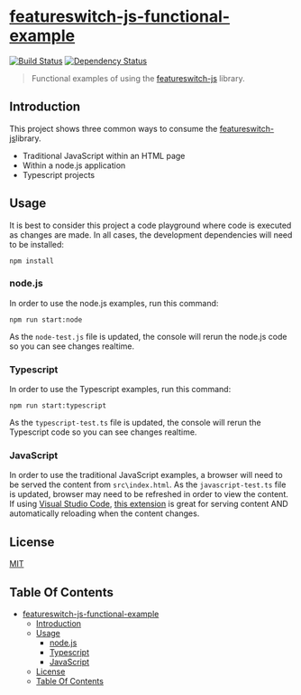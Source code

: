 # [featureswitch-js-functional-example](https://github.com/hal313/featureswitch-js-functional-example)

[![Build Status](http://img.shields.io/travis/hal313/featureswitch-js-functional-example/master.svg?style=flat-square)](https://travis-ci.org/hal313/featureswitch-js-functional-example)
[![Dependency Status](http://img.shields.io/david/hal313/featureswitch-js-functional-example.svg?style=flat-square)](https://david-dm.org/hal313/featureswitch-js-functional-example)

> Functional examples of using the [featureswitch-js](https://github.com/hal313/featureswitch-js) library.

## Introduction
This project shows three common ways to consume the [featureswitch-js](https://github.com/hal313/featureswitch-js)library.

* Traditional JavaScript within an HTML page
* Within a node.js application
* Typescript projects

## Usage
It is best to consider this project a code playground where code is executed as changes are made. In all cases, the development dependencies will need to be installed:
```
npm install
```

### node.js
In order to use the node.js examples, run this command:
```
npm run start:node
```
As the `node-test.js` file is updated, the console will rerun the node.js code so you can see changes realtime.

### Typescript
In order to use the Typescript examples, run this command:
```
npm run start:typescript
```
As the `typescript-test.ts` file is updated, the console will rerun the Typescript code so you can see changes realtime.

### JavaScript
In order to use the traditional JavaScript examples, a browser will need to be served the content from `src\index.html`. As the `javascript-test.ts` file is updated, browser may need to be refreshed in order to view the content. If using [Visual Studio Code](https://code.visualstudio.com/), [this extension](https://marketplace.visualstudio.com/items?itemName=ritwickdey.LiveServer#review-details) is great for serving content AND automatically reloading when the content changes.

## License
[MIT](https://raw.githubusercontent.com/hal313/featureswitch-js-functional-example/master/LICENSE)

## Table Of Contents
- [featureswitch-js-functional-example](#featureswitch-js-functional-example)
    - [Introduction](#introduction)
    - [Usage](#usage)
        - [node.js](#nodejs)
        - [Typescript](#typescript)
        - [JavaScript](#javascript)
    - [License](#license)
    - [Table Of Contents](#table-of-contents)